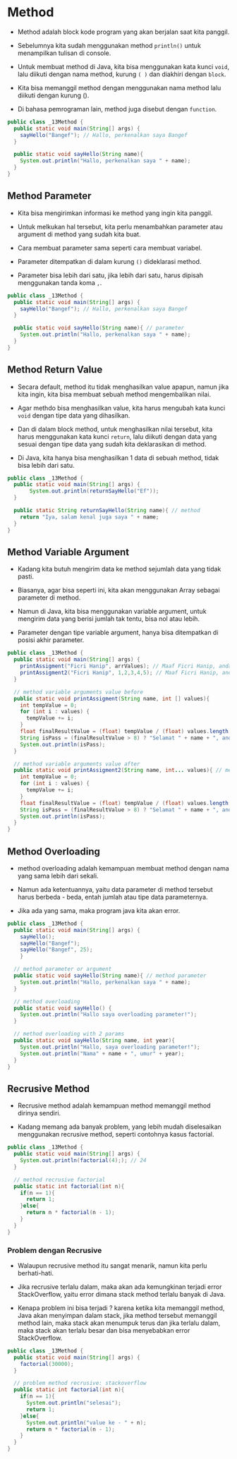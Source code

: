 # Method

- Method adalah block kode program yang akan berjalan saat kita panggil.

- Sebelumnya kita sudah menggunakan method `println()` untuk menampilkan tulisan di console.

- Untuk membuat method di Java, kita bisa menggunakan kata kunci `void`, lalu diikuti dengan nama method, kurung `( )` dan diakhiri dengan `block`.

- Kita bisa memanggil method dengan menggunakan nama method lalu diikuti dengan kurung ().

- Di bahasa pemrograman lain, method juga disebut dengan `function`.

```java
public class _13Method {
  public static void main(String[] args) {
    sayHello("Bangef"); // Hallo, perkenalkan saya Bangef
  }

  public static void sayHello(String name){
    System.out.println("Hallo, perkenalkan saya " + name);
  }
}
```

## Method Parameter

- Kita bisa mengirimkan informasi ke method yang ingin kita panggil.

- Untuk melkukan hal tersebut, kita perlu menambahkan parameter atau argument di method yang sudah kita buat.

- Cara membuat parameter sama seperti cara membuat variabel.

- Parameter ditempatkan di dalam kurung `()` dideklarasi method.

- Parameter bisa lebih dari satu, jika lebih dari satu, harus dipisah menggunakan tanda koma `,`.

```java
public class _13Method {
  public static void main(String[] args) {
    sayHello("Bangef"); // Hallo, perkenalkan saya Bangef
  }

  public static void sayHello(String name){ // parameter 
    System.out.println("Hallo, perkenalkan saya " + name);
  }
}
```

## Method Return Value

- Secara default, method itu tidak menghasilkan value apapun, namun jika kita ingin, kita bisa membuat sebuah method mengembalikan nilai.

- Agar methdo bisa menghasilkan value, kita harus mengubah kata kunci `void` dengan tipe data yang dihasilkan.

- Dan di dalam block method, untuk menghasilkan nilai tersebut, kita harus menggunakan kata kunci `return`, lalu diikuti dengan data yang sesuai dengan tipe data yang sudah kita deklarasikan di method.

- Di Java, kita hanya bisa menghasilkan 1 data di sebuah method, tidak bisa lebih dari satu.

```java
public class _13Method {
  public static void main(String[] args) {
       System.out.println(returnSayHello("Ef"));
  }

  public static String returnSayHello(String name){ // method 
    return "Iya, salam kenal juga saya " + name;
  }
}
```

## Method Variable Argument

- Kadang kita butuh mengirim data ke method sejumlah data yang tidak pasti.

- Biasanya, agar bisa seperti ini, kita akan menggunakan Array sebagai parameter di method.

- Namun di Java, kita bisa menggunakan variable argument, untuk mengirim data yang berisi jumlah tak tentu, bisa nol atau lebih.

- Parameter dengan tipe variable argument, hanya bisa ditempatkan di posisi akhir parameter.

```java
public class _13Method {
  public static void main(String[] args) {
    printAssigment("Ficri Hanip", arrValues); // Maaf Ficri Hanip, anda belum lulus.
    printAssigment2("Ficri Hanip", 1,2,3,4,5); // Maaf Ficri Hanip, anda belum lulus.
  }

  // method variable arguments value before
  public static void printAssigment(String name, int [] values){
    int tempValue = 0;
    for (int i : values) {
      tempValue += i;
    }
    float finalResultValue = (float) tempValue / (float) values.length;
    String isPass = (finalResultValue > 8) ? "Selamat " + name + ", anda lulus." : "Maaf " + name + ", anda belum lulus.";
    System.out.println(isPass);
  }

  // method variable arguments value after
  public static void printAssigment2(String name, int... values){ // menambahkan titik tiga pada tipe data values
    int tempValue = 0;
    for (int i : values) {
      tempValue += i;
    }
    float finalResultValue = (float) tempValue / (float) values.length;
    String isPass = (finalResultValue > 8) ? "Selamat " + name + ", anda lulus." : "Maaf " + name + ", anda belum lulus.";
    System.out.println(isPass);
  }
}
```

## Method Overloading

- method overloading adalah kemampuan membuat method dengan nama yang sama lebih dari sekali.

- Namun ada ketentuannya, yaitu data parameter di method tersebut harus berbeda - beda, entah jumlah atau tipe data parameternya.

- Jika ada yang sama, maka program java kita akan error.

```java
public class _13Method {
  public static void main(String[] args) {
    sayHello();
    sayHello("Bangef");
    sayHello("Bangef", 25);
    }

  // method parameter or argument
  public static void sayHello(String name){ // method parameter
    System.out.println("Hallo, perkenalkan saya " + name);
  }

  // method overloading 
  public static void sayHello() {
    System.out.println("Hallo saya overloading parameter!");
  }

  // method overloading with 2 params
  public static void sayHello(String name, int year){
    System.out.println("Hallo, saya overloading parameter!");
    System.out.println("Nama" + name + ", umur" + year);
  }
}
```

## Recrusive Method

- Recrusive method adalah kemampuan method memanggil method dirinya sendiri.

- Kadang memang ada banyak problem, yang lebih mudah diselesaikan menggunakan recrusive method, seperti contohnya kasus factorial.

```java
public class _13Method {
  public static void main(String[] args) {
    System.out.println(factorial(4);); // 24
  }

  // method recrusive factorial
  public static int factorial(int n){
    if(n == 1){
      return 1;
    }else{
      return n * factorial(n - 1);
    }
  }
}
```

### Problem dengan Recrusive

- Walaupun recrusive method itu sangat menarik, namun kita perlu berhati-hati.

- Jika recrusive terlalu dalam, maka akan ada kemungkinan terjadi error StackOverflow, yaitu error dimana stack method terlalu banyak di Java.

- Kenapa problem ini bisa terjadi ? karena ketika kita memanggil method, Java akan menyimpan dalam stack, jika method tersebut memanggil method lain, maka stack akan menumpuk terus dan jika terlalu dalam, maka stack akan terlalu besar dan bisa menyebabkan error StackOverflow.

```java
public class _13Method {
  public static void main(String[] args) {
    factorial(30000);
  }

  // problem method recrusive: stackoverflow
  public static int factorial(int n){
    if(n == 1){
      System.out.println("selesai");
      return 1;
    }else{
      System.out.println("value ke - " + n);
      return n * factorial(n - 1);
    }
  }
}
```
